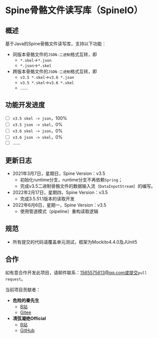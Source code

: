 # Spine骨骼文件读写库（SpineIO）

## 概述

基于Java的Spine骨骼文件读写库，支持以下功能：

- 同版本骨骼文件的`JSON-二进制`格式互转，即
    - `*.skel`->`*.json`
    - `*.json`->`*.skel`
- 跨版本骨骼文件的`JSON-二进制`格式互转，即
    - `v3.5 *.skel`->`v3.6 *.json`
    - `v3.5 *.skel`->`v3.6 *.skel`
    - ......

## 功能开发进度

- [ ] `v3.5 skel -> json`，100%
- [ ] `v3.5 json -> skel`，0%
- [ ] `v3.6 skel -> json`，0%
- [ ] `v3.6 json -> skel`，0%
- [ ] ......

## 更新日志

- 2021年3月7日，星期日，Spine Version：v3.5
  - 初始化runtime分支，runtime分支不再依赖`Spring`；
  - 完成v3.5二进制骨骼文件的数据输入流（`DataInputStream`）的编写。
- 2022年2月17日，星期四，Spine Version：v3.5
  - 完成3.5.51.1版本的读取开发
- 2022年6月6日，星期一，Spine Version：v3.5
  - 使用管道模式（pipeline）重构读取逻辑

## 规范

- 所有提交的代码请覆盖单元测试，框架为Mockito4.4.0及JUnit5

## 合作

如有意合作开发此项目，请邮件联系：1565575613@qq.com或提交`pull request`。

当前项目贡献者：

- **危险的秦先生**
  - [B站](https://space.bilibili.com/53857152)
  - [Gitee](https://gitee.com/ZhongPengCheng)
- **凊弦凝绝Official**
  - [B站](https://space.bilibili.com/14435736/)
  - [GitHub](https://github.com/azurlane-doujin)